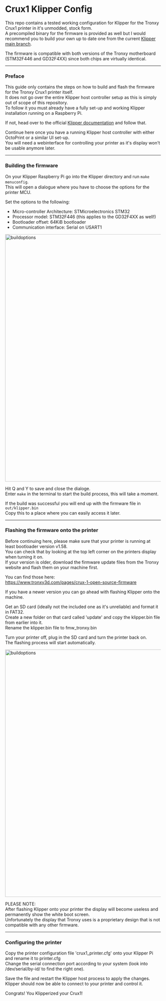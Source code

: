 # Crux1 Klipper Config

This repo contains a tested working configuration for Klipper for the Tronxy Crux1 printer in it's unmodded, stock form.  
A precompiled binary for the firmware is provided as well but I would recommend you to build your own up to date one from the current [Klipper main branch](https://github.com/Klipper3d/klipper).

The firmware is compatible with both versions of the Tronxy motherboard (STM32F446 and GD32F4XX) since both chips are virtually identical.

---

### Preface

This guide only contains the steps on how to build and flash the firmware for the Tronxy Crux1 printer itself.  
It does not go over the entire Klipper host controller setup as this is simply out of scope of this repository.  
To follow it you must already have a fully set-up and working Klipper installation running on a Raspberry Pi.

If not, head over to the official [Klipper documentation](https://www.klipper3d.org/Installation.html) and follow that.

Continue here once you have a running Klipper host controller with either OctoPrint or a similar UI set-up.  
You will need a webinterface for controlling your printer as it's display won't be usable anymore later.

---

### Building the firmware

On your Klipper Raspberry Pi go into the Klipper directory and run `make menuconfig`.  
This will open a dialogue where you have to choose the options for the printer MCU.

Set the options to the following:  
- Micro-controller Architecture: STMicroelectronics STM32
- Processor model: STM32F446 (this applies to the GD32F4XX as well!)
- Bootloader offset: 64KiB bootloader
- Communication interface: Serial on USART1

<img src="https://i.imgur.com/8Z3y4qH.png" alt="buildoptions" width="800"/>

Hit Q and Y to save and close the dialoge.  
Enter `make` in the terminal to start the build process, this will take a moment.

If the build was successful you will end up with the firmware file in `out/klipper.bin`  
Copy this to a place where you can easily access it later.

---

### Flashing the firmware onto the printer

Before continuing here, please make sure that your printer is running at least bootloader version v1.58.  
You can check that by looking at the top left corner on the printers display when turning it on.  
If your version is older, download the firmware update files from the Tronxy website and flash them on your machine first.

You can find those here:  
https://www.tronxy3d.com/pages/crux-1-open-source-firmware

If you have a newer version you can go ahead with flashing Klipper onto the machine.

Get an SD card (ideally not the included one as it's unreliable) and format it in FAT32.  
Create a new folder on that card called 'update' and copy the klipper.bin file from earlier into it.  
Rename the klipper.bin file to fmw_tronxy.bin

Turn your printer off, plug in the SD card and turn the printer back on.  
The flashing process will start automatically.

<img src="https://i.imgur.com/Zz7qmyl.jpeg" alt="buildoptions" width="800"/>

PLEASE NOTE:  
After flashing Klipper onto your printer the display will become useless and permanently show the white boot screen.  
Unfortunately the display that Tronxy uses is a proprietary design that is not compatible with any other firmware.

---

### Configuring the printer

Copy the printer configuration file 'crux1_printer.cfg' onto your Klipper Pi and rename it to printer.cfg  
Change the serial connection port according to your system (look into /dev/serial/by-id/ to find the right one).

Save the file and restart the Klipper host process to apply the changes.  
Klipper should now be able to connect to your printer and control it.

Congrats! You Klipperized your Crux1!
